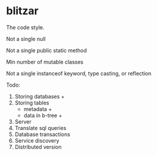 # blitzar

The code style.

Not a single null

Not a single public static method

Min number of mutable classes

Not a single instanceof keyword, type casting, or reflection

Todo:

1. Storing databases +
2. Storing tables
    - metadata +
    - data in b-tree +
3. Server
4. Translate sql queries
5. Database transactions
6. Service discovery
7. Distributed version
